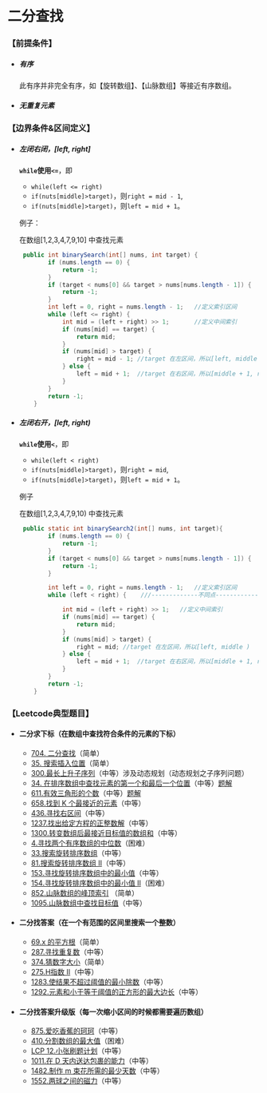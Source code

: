 # 二分查找

### 【前提条件】

- ##### 有序

  此有序并非完全有序，如【旋转数组】、【山脉数组】等接近有序数组。

- ##### 无重复元素



### 【边界条件&区间定义】

- ##### 左闭右闭，[left, right]

  **`while`使用`<=`**，即

  - `while(left <= right)`
  - `if(nuts[middle]>target)`，则`right = mid - 1`,
  - `if(nuts[middle]>target)`，则`left = mid + 1`。

  例子：

  在数组[1,2,3,4,7,9,10] 中查找元素

  ```java
   public int binarySearch(int[] nums, int target) {
          if (nums.length == 0) {
              return -1;
          }
          if (target < nums[0] && target > nums[nums.length - 1]) {
              return -1;
          }
          int left = 0, right = nums.length - 1;   //定义索引区间
          while (left <= right) {     
              int mid = (left + right) >> 1;       //定义中间索引
              if (nums[mid] == target) {
                  return mid;
              }
              if (nums[mid] > target) {
                  right = mid - 1; //target 在左区间，所以[left, middle - 1]
              } else {
                  left = mid + 1;  //target 在右区间，所以[middle + 1, right]
              }
          }
          return -1;
      }
  ```

  

- ##### 左闭右开，[left, right)

  **`while`使用`<`**，即

  - `while(left < right)`
  - `if(nuts[middle]>target)`，则`right = mid`,
  - `if(nuts[middle]>target)`，则`left = mid + 1`。

  例子

  在数组[1,2,3,4,7,9,10) 中查找元素

  ```java
   public static int binarySearch2(int[] nums, int target){
          if (nums.length == 0) {
              return -1;
          }
          if (target < nums[0] && target > nums[nums.length - 1]) {
              return -1;
          }
  
          int left = 0, right = nums.length - 1;   //定义索引区间
          while (left < right) {    ///-------------不同点-------------
  
              int mid = (left + right) >> 1;   //定义中间索引
              if (nums[mid] == target) {
                  return mid;
              }
              if (nums[mid] > target) {
                  right = mid; //target 在左区间，所以[left, middle )   -----------不同点-----------
              } else {
                  left = mid + 1;  //target 在右区间，所以[middle + 1, right)
              }
          }
          return -1;
      }
  ```

  

### 【Leetcode典型题目】

- #### 二分求下标（在数组中查找符合条件的元素的下标）

  - [704. 二分查找](https://leetcode.cn/problems/binary-search/)（简单）
  - [35. 搜索插入位置](https://leetcode.cn/problems/search-insert-position/)（简单）
  - [300.最长上升子序列](https://leetcode-cn.com/problems/longest-increasing-subsequence/)（中等）涉及动态规划（动态规划之子序列问题）
  - [34. 在排序数组中查找元素的第一个和最后一个位置](https://leetcode.cn/problems/find-first-and-last-position-of-element-in-sorted-array/)（中等）[题解](./二分法查找-经典题型/34.在排序数组中查找元素的第一个和最后一个位置.md)
  - [611.有效三角形的个数](https://leetcode-cn.com/problems/valid-triangle-number/)（中等）[题解](./二分法查找-经典题型/)
  - [658.找到 K 个最接近的元素](https://leetcode-cn.com/problems/find-k-closest-elements/)（中等）
  - [436.寻找右区间](https://leetcode-cn.com/problems/find-right-interval/)（中等）
  - [1237.找出给定方程的正整数解](https://leetcode-cn.com/problems/find-positive-integer-solution-for-a-given-equation/)（中等）
  - [1300.转变数组后最接近目标值的数组和](https://leetcode-cn.com/problems/sum-of-mutated-array-closest-to-target/)（中等）
  - [4.寻找两个有序数组的中位数](https://leetcode-cn.com/problems/median-of-two-sorted-arrays/)（困难）
  - [33.搜索旋转排序数组](https://leetcode-cn.com/problems/search-in-rotated-sorted-array/)（中等）
  - [81.搜索旋转排序数组 II](https://leetcode-cn.com/problems/search-in-rotated-sorted-array-ii/)（中等）
  - [153.寻找旋转排序数组中的最小值](https://leetcode-cn.com/problems/find-minimum-in-rotated-sorted-array/)（中等）
  - [154.寻找旋转排序数组中的最小值 II](https://leetcode-cn.com/problems/find-minimum-in-rotated-sorted-array-ii/)（困难）
  - [852.山脉数组的峰顶索引](https://leetcode-cn.com/problems/peak-index-in-a-mountain-array/)	（简单）
  - [1095.山脉数组中查找目标值](https://leetcode-cn.com/problems/find-in-mountain-array/)（中等）

- #### 二分找答案（在一个有范围的区间里搜索一个整数）

  - [69.x 的平方根](https://leetcode-cn.com/problems/sqrtx/)（简单）
  - [287.寻找重复数](https://leetcode-cn.com/problems/find-the-duplicate-number/)（中等）
  - [374.猜数字大小](https://leetcode-cn.com/problems/guess-number-higher-or-lower/)（简单）
  - [275.H指数 II](https://leetcode-cn.com/problems/h-index-ii/)（中等）
  - [1283.使结果不超过阈值的最小除数](https://leetcode-cn.com/problems/find-the-smallest-divisor-given-a-threshold/)（中等）
  - [1292.元素和小于等于阈值的正方形的最大边长](https://leetcode-cn.com/problems/maximum-side-length-of-a-square-with-sum-less-than-or-equal-to-threshold/)（中等）

- #### 二分找答案升级版（每一次缩小区间的时候都需要遍历数组）

  - [875.爱吃香蕉的珂珂](https://leetcode-cn.com/problems/koko-eating-bananas/)（中等）
  - [410.分割数组的最大值](https://leetcode-cn.com/problems/split-array-largest-sum/)（困难）
  - [LCP 12.小张刷题计划](https://leetcode-cn.com/problems/xiao-zhang-shua-ti-ji-hua/)（中等）
  - [1011.在 D 天内送达包裹的能力](https://leetcode-cn.com/problems/capacity-to-ship-packages-within-d-days)（中等）
  - [1482.制作 m 束花所需的最少天数](https://leetcode-cn.com/problems/minimum-number-of-days-to-make-m-bouquets/)（中等）
  - [1552.两球之间的磁力](https://leetcode-cn.com/problems/magnetic-force-between-two-balls/)（中等）

